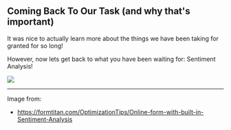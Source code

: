<!--title={Coming Back To Our Task}-->

## Coming Back To Our Task (and why that's important)

It was nice to actually learn more about the things we have been taking for granted for so long! 



However, now lets get back to what you have been waiting for: Sentiment Analysis!

![](https://formtitanhelpdeskimage.s3.amazonaws.com/70c78f9df2fd5c130e7021644f78f4c5.jpg)

***

Image from:

* https://formtitan.com/OptimizationTips/Online-form-with-built-in-Sentiment-Analysis